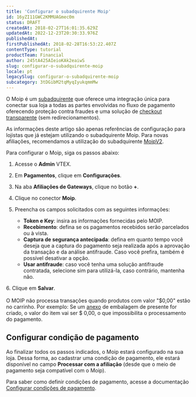 ```yaml
---
title: 'Configurar o subadquirente Moip'
id: 16yZI11GWC2KMMUAGmec0m
status: DRAFT
createdAt: 2018-02-27T16:01:35.629Z
updatedAt: 2022-12-23T20:30:33.976Z
publishedAt: 
firstPublishedAt: 2018-02-28T16:53:22.407Z
contentType: tutorial
productTeam: Financial
author: 245tA425AIeioKAk2eaiwS
slug: configurar-o-subadquirente-moip
locale: pt
legacySlug: configurar-o-subadquirente-moip
subcategory: 3tDGibM2tqMyqIyukqmmMw
---
```


O Moip é um [subadquirente](/pt/tutorial/o-que-e-um-subadquirente) que oferece uma integração única para conectar sua loja a todas as partes envolvidas no fluxo de pagamento oferecendo proteção contra fraudes e uma solução de [checkout transparente](/pt/tutorial/o-que-e-checkout-transparente) (sem redirecionamentos).

<div class="alert alert-warning">
As informações deste artigo são apenas referências de configuração para lojistas que já estejam utilizando o subadquirente Moip. Para novas afiliações, recomendamos a utilização do subadquirente <a href="https://help.vtex.com/pt/tutorial/configurar-o-subadquirente-moipv2--4BipUcTxQ7cq2BiYzUDmEH">MoipV2</a>.
  </div>

Para configurar o Moip, siga os passos abaixo:

1. Acesse o __Admin__ VTEX.
2. Em __Pagamentos__, clique em __Configurações__.
3. Na aba __Afiliações de Gateways__, clique no botão __+__.
4. Clique no conector __Moip__.
5. Preencha os campos solicitados com as seguintes informações:

    - __Token e Key__: insira as informações fornecidas pelo MOIP.
    - __Recebimento__: defina se os pagamentos recebidos serão parcelados ou à vista.
    - __Captura de segurança antecipada__: defina em quanto tempo você deseja que a captura do pagamento seja realizada após a aprovação da transação e da análise antifraude. Caso você prefira, também é possível desativar a opção.
    - __Usar antifraude__: caso você tenha uma solução antifraude contratada, selecione sim para utilizá-la, caso contrário, mantenha não.

<ui>
  6. Clique em <b>Salvar</b>.
  </ui><br><br>

<div class="alert alert-warning">
O MOIP não processa transações quando produtos com valor "$0,00" estão no carrinho.  Por exemplo: Se um <a href="https://help.vtex.com/pt/tutorial/o-que-e-um-anexo--aGICk0RVbqKg6GYmQcWUm?&utm_source=autocomplete">anexo</a> de embalagem de presente for criado, o valor do item vai ser $ 0,00, o que impossibilita o processamento do pagamento.
  </div>

## Configurar condição de pagamento

Ao finalizar todos os passos indicados, o Moip estará configurado na sua loja. Dessa forma, ao cadastrar uma condição de pagamento, ele estará disponível no campo __Processar com a afiliação__ (desde que o meio de pagamento seja compatível com o Moip). 

Para saber como definir condições de pagamento, acesse a documentação [Configurar condições de pagamento](https://help.vtex.com/pt/tutorial/condicoes-de-pagamento).

